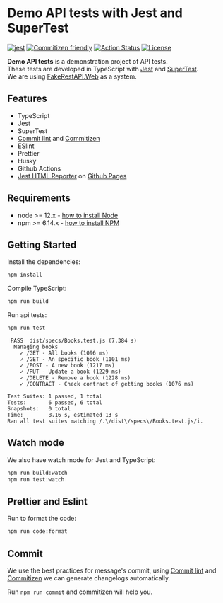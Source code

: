 # Demo API tests with Jest and SuperTest

[![jest](https://facebook.github.io/jest/img/jest-badge.svg)](https://github.com/facebook/jest)
[![Commitizen friendly](https://img.shields.io/badge/commitizen-friendly-brightgreen.svg)](http://commitizen.github.io/cz-cli/)
[![Action Status](https://github.com/WarleyGabriel/demo-api-tests/workflows/CI/badge.svg)](https://github.com/WarleyGabriel/demo-api-tests/actions)
[![License](https://img.shields.io/badge/License-MIT-yellow.svg)](https://opensource.org/licenses/MIT)

**Demo API tests** is a demonstration project of API tests.  
These tests are developed in TypeScript with [Jest](https://jestjs.io/docs/en/getting-started) and [SuperTest](https://github.com/visionmedia/supertest).  
We are using [FakeRestAPI.Web](https://fakerestapi.azurewebsites.net/swagger/ui/index#!/Books/) as a system.

## Features

-   TypeScript
-   Jest
-   SuperTest
-   [Commit lint](https://github.com/conventional-changelog/commitlint) and [Commitizen](https://github.com/commitizen/cz-cli#making-your-repo-commitizen-friendly)
-   ESlint
-   Prettier
-   Husky
-   Github Actions
-   [Jest HTML Reporter](https://github.com/dkelosky/jest-stare) on [Github Pages](http://warleygabriel.github.io/demo-api-tests)

## Requirements

-   node >= 12.x - [how to install Node](https://nodejs.org/en/download/)
-   npm >= 6.14.x - [how to install NPM](https://www.npmjs.com/get-npm)

## Getting Started

Install the dependencies:

```bash
npm install
```

Compile TypeScript:

```bash
npm run build
```

Run api tests:

```bash
npm run test
```

```text
 PASS  dist/specs/Books.test.js (7.384 s)
  Managing books
    ✓ /GET - All books (1096 ms)
    ✓ /GET - An specific book (1101 ms)
    ✓ /POST - A new book (1217 ms)
    ✓ /PUT - Update a book (1229 ms)
    ✓ /DELETE - Remove a book (1228 ms)
    ✓ /CONTRACT - Check contract of getting books (1076 ms)

Test Suites: 1 passed, 1 total
Tests:       6 passed, 6 total
Snapshots:   0 total
Time:        8.16 s, estimated 13 s
Ran all test suites matching /.\/dist\/specs\/Books.test.js/i.
```

## Watch mode

We also have watch mode for Jest and TypeScript:

```bash
npm run build:watch
npm run test:watch
```

## Prettier and Eslint

Run to format the code:

```bash
npm run code:format
```

## Commit

We use the best practices for message's commit, using [Commit lint](https://github.com/conventional-changelog/commitlint) and [Commitizen](https://github.com/commitizen/cz-cli#making-your-repo-commitizen-friendly) we can generate changelogs automatically.

Run `npm run commit` and commitizen will help you.
